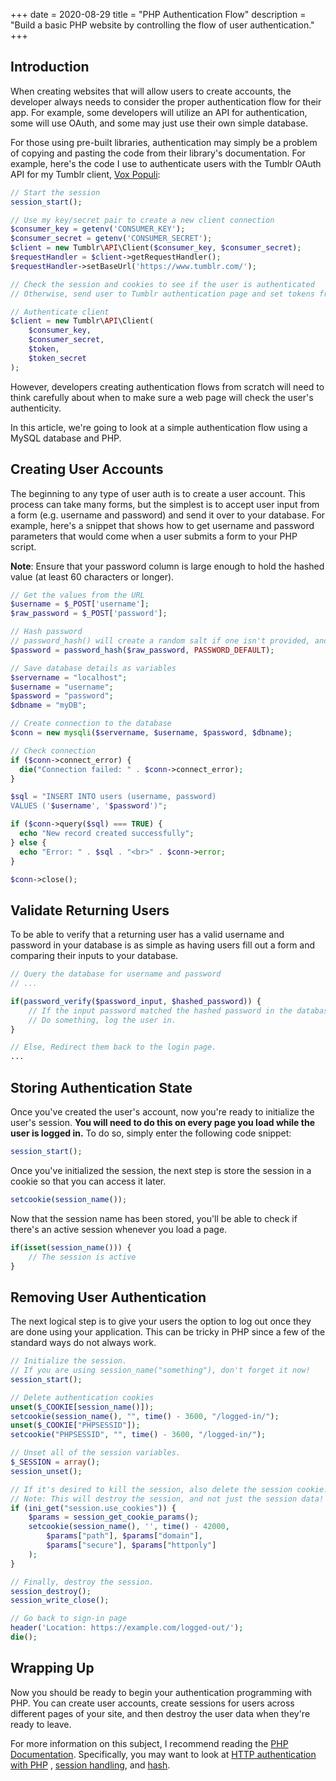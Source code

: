 +++
date = 2020-08-29
title = "PHP Authentication Flow"
description = "Build a basic PHP website by controlling the flow of user authentication."
+++

## Introduction

When creating websites that will allow users to create accounts, the developer always needs to consider the proper
authentication flow for their app. For example, some developers will utilize an API for authentication, some will use
OAuth, and some may just use their own simple database.

For those using pre-built libraries, authentication may simply be a problem of copying and pasting the code from their
library's documentation. For example, here's the code I use to authenticate users with the Tumblr OAuth API for my
Tumblr client, [Vox Populi](https://git.sr.ht/~kaizoku/vox-populi/):

```php
// Start the session
session_start();

// Use my key/secret pair to create a new client connection
$consumer_key = getenv('CONSUMER_KEY');
$consumer_secret = getenv('CONSUMER_SECRET');
$client = new Tumblr\API\Client($consumer_key, $consumer_secret);
$requestHandler = $client->getRequestHandler();
$requestHandler->setBaseUrl('https://www.tumblr.com/');

// Check the session and cookies to see if the user is authenticated
// Otherwise, send user to Tumblr authentication page and set tokens from Tumblr's response

// Authenticate client
$client = new Tumblr\API\Client(
    $consumer_key,
    $consumer_secret,
    $token,
    $token_secret
);
```

However, developers creating authentication flows from scratch will need to think carefully about when to make sure a
web page will check the user's authenticity.

In this article, we're going to look at a simple authentication flow using a MySQL database and PHP.

## Creating User Accounts

The beginning to any type of user auth is to create a user account. This process can take many forms, but the simplest
is to accept user input from a form (e.g. username and password) and send it over to your database. For example, here's
a snippet that shows how to get username and password parameters that would come when a user submits a form to your PHP
script.

**Note**: Ensure that your password column is large enough to hold the hashed value (at least 60 characters or longer).

```php
// Get the values from the URL
$username = $_POST['username'];
$raw_password = $_POST['password'];

// Hash password
// password_hash() will create a random salt if one isn't provided, and this is generally the easiest and most secure approach.
$password = password_hash($raw_password, PASSWORD_DEFAULT);

// Save database details as variables
$servername = "localhost";
$username = "username";
$password = "password";
$dbname = "myDB";

// Create connection to the database
$conn = new mysqli($servername, $username, $password, $dbname);

// Check connection
if ($conn->connect_error) {
  die("Connection failed: " . $conn->connect_error);
}

$sql = "INSERT INTO users (username, password)
VALUES ('$username', '$password')";

if ($conn->query($sql) === TRUE) {
  echo "New record created successfully";
} else {
  echo "Error: " . $sql . "<br>" . $conn->error;
}

$conn->close();
```

## Validate Returning Users

To be able to verify that a returning user has a valid username and password in your database is as simple as having
users fill out a form and comparing their inputs to your database.

```php
// Query the database for username and password
// ...

if(password_verify($password_input, $hashed_password)) {
    // If the input password matched the hashed password in the database
    // Do something, log the user in.
}

// Else, Redirect them back to the login page.
...
```

## Storing Authentication State

Once you've created the user's account, now you're ready to initialize the user's session. **You will need to do this on
every page you load while the user is logged in.** To do so, simply enter the following code snippet:

```php
session_start();
```

Once you've initialized the session, the next step is store the session in a cookie so that you can access it later.

```php
setcookie(session_name());
```

Now that the session name has been stored, you'll be able to check if there's an active session whenever you load a
page.

```php
if(isset(session_name())) {
    // The session is active
}
```

## Removing User Authentication

The next logical step is to give your users the option to log out once they are done using your application. This can be
tricky in PHP since a few of the standard ways do not always work.

```php
// Initialize the session.
// If you are using session_name("something"), don't forget it now!
session_start();

// Delete authentication cookies
unset($_COOKIE[session_name()]);
setcookie(session_name(), "", time() - 3600, "/logged-in/");
unset($_COOKIE["PHPSESSID"]);
setcookie("PHPSESSID", "", time() - 3600, "/logged-in/");

// Unset all of the session variables.
$_SESSION = array();
session_unset();

// If it's desired to kill the session, also delete the session cookie.
// Note: This will destroy the session, and not just the session data!
if (ini_get("session.use_cookies")) {
    $params = session_get_cookie_params();
    setcookie(session_name(), '', time() - 42000,
        $params["path"], $params["domain"],
        $params["secure"], $params["httponly"]
    );
}

// Finally, destroy the session.
session_destroy();
session_write_close();

// Go back to sign-in page
header('Location: https://example.com/logged-out/');
die();
```

## Wrapping Up

Now you should be ready to begin your authentication programming with PHP. You can create user accounts, create sessions
for users across different pages of your site, and then destroy the user data when they're ready to leave.

For more information on this subject, I recommend reading the [PHP Documentation](https://www.php.net/). Specifically,
you may want to look at [HTTP authentication with PHP](https://www.php.net/manual/en/features.http-auth.php)
, [session handling](https://www.php.net/manual/en/book.session.php),
and [hash](https://www.php.net/manual/en/function.hash.php).

